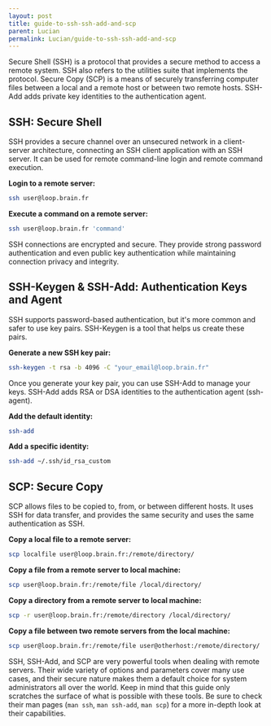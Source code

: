 ```yaml
---
layout: post
title: guide-to-ssh-ssh-add-and-scp
parent: Lucian
permalink: Lucian/guide-to-ssh-ssh-add-and-scp
---
```


Secure Shell (SSH) is a protocol that provides a secure method to access a remote system. SSH also refers to the utilities suite that implements the protocol. Secure Copy (SCP) is a means of securely transferring computer files between a local and a remote host or between two remote hosts. SSH-Add adds private key identities to the authentication agent.

## SSH: Secure Shell

SSH provides a secure channel over an unsecured network in a client-server architecture, connecting an SSH client application with an SSH server. It can be used for remote command-line login and remote command execution.

**Login to a remote server:**

```bash
ssh user@loop.brain.fr
```

**Execute a command on a remote server:**

```bash
ssh user@loop.brain.fr 'command'
```

SSH connections are encrypted and secure. They provide strong password authentication and even public key authentication while maintaining connection privacy and integrity.

## SSH-Keygen & SSH-Add: Authentication Keys and Agent

SSH supports password-based authentication, but it's more common and safer to use key pairs. SSH-Keygen is a tool that helps us create these pairs.

**Generate a new SSH key pair:**

```bash
ssh-keygen -t rsa -b 4096 -C "your_email@loop.brain.fr"
```

Once you generate your key pair, you can use SSH-Add to manage your keys. SSH-Add adds RSA or DSA identities to the authentication agent (ssh-agent).

**Add the default identity:**

```bash
ssh-add
```

**Add a specific identity:**

```bash
ssh-add ~/.ssh/id_rsa_custom
```

## SCP: Secure Copy

SCP allows files to be copied to, from, or between different hosts. It uses SSH for data transfer, and provides the same security and uses the same authentication as SSH.

**Copy a local file to a remote server:**

```bash
scp localfile user@loop.brain.fr:/remote/directory/
```

**Copy a file from a remote server to local machine:**

```bash
scp user@loop.brain.fr:/remote/file /local/directory/
```

**Copy a directory from a remote server to local machine:**

```bash
scp -r user@loop.brain.fr:/remote/directory /local/directory/
```

**Copy a file between two remote servers from the local machine:**

```bash
scp user@loop.brain.fr:/remote/file user@otherhost:/remote/directory/
```

SSH, SSH-Add, and SCP are very powerful tools when dealing with remote servers. Their wide variety of options and parameters cover many use cases, and their secure nature makes them a default choice for system administrators all over the world. Keep in mind that this guide only scratches the surface of what is possible with these tools. Be sure to check their man pages (`man ssh`, `man ssh-add`, `man scp`) for a more in-depth look at their capabilities.
